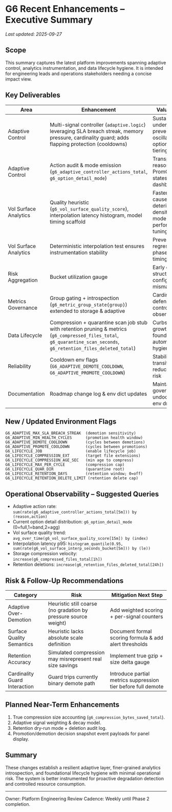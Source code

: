 # G6 Recent Enhancements – Executive Summary

_Last updated: 2025-09-27_

## Scope
This summary captures the latest platform improvements spanning adaptive control, analytics instrumentation, and data lifecycle hygiene. It is intended for engineering leads and operations stakeholders needing a concise impact view.

## Key Deliverables
| Area | Enhancement | Value / Impact |
|------|-------------|----------------|
| Adaptive Control | Multi-signal controller (`adaptive.logic`) leveraging SLA breach streak, memory pressure, cardinality guard; adds flapping protection (cooldowns) | Sustains SLA under load while preventing oscillations in option detail tiering |
| Adaptive Control | Action audit & mode emission (`g6_adaptive_controller_actions_total`, `g6_option_detail_mode`) | Transparent reasoning + PromQL friendly states for dashboards/alerts |
| Vol Surface Analytics | Quality heuristic (`g6_vol_surface_quality_score`), interpolation latency histogram, model timing scaffold | Faster root-cause on deteriorating data density & future model performance tuning |
| Vol Surface Analytics | Deterministic interpolation test ensures instrumentation stability | Prevents silent regressions in phase-level timing metrics |
| Risk Aggregation | Bucket utilization gauge | Early detection of structural gaps / config mismatches |
| Metrics Governance | Group gating + introspection (`g6_metric_group_state{group}`) extended to storage & adaptive | Cardinality defense + controlled observability cost |
| Data Lifecycle | Compression + quarantine scan job stub with retention pruning & metrics (`g6_compressed_files_total`, `g6_quarantine_scan_seconds`, `g6_retention_files_deleted_total`) | Curbs storage growth and sets foundation for automated hygiene policies |
| Reliability | Cooldown env flags (`G6_ADAPTIVE_DEMOTE_COOLDOWN`, `G6_ADAPTIVE_PROMOTE_COOLDOWN`) | Stabilizes mode transitions, reducing churn risk |
| Documentation | Roadmap change log & env dict updates | Maintains governance (zero undocumented env drift) |

## New / Updated Environment Flags
```
G6_ADAPTIVE_MAX_SLA_BREACH_STREAK  (demotion sensitivity)
G6_ADAPTIVE_MIN_HEALTH_CYCLES      (promotion health window)
G6_ADAPTIVE_DEMOTE_COOLDOWN        (cycles between demotions)
G6_ADAPTIVE_PROMOTE_COOLDOWN       (cycles between promotions)
G6_LIFECYCLE_JOB                   (enable lifecycle job)
G6_LIFECYCLE_COMPRESSION_EXT       (target file extensions)
G6_LIFECYCLE_COMPRESSION_AGE_SEC   (min age to compress)
G6_LIFECYCLE_MAX_PER_CYCLE         (compression cap)
G6_LIFECYCLE_QUAR_DIR              (quarantine root)
G6_LIFECYCLE_RETENTION_DAYS        (retention window; 0=off)
G6_LIFECYCLE_RETENTION_DELETE_LIMIT (retention delete cap)
```

## Operational Observability – Suggested Queries
- Adaptive action rate: `sum(rate(g6_adaptive_controller_actions_total[5m])) by (reason,action)`
- Current option detail distribution: `g6_option_detail_mode` (0=full,1=band,2=agg)
- Vol surface quality trend: `avg_over_time(g6_vol_surface_quality_score[15m]) by (index)`
- Interpolation latency p95: `histogram_quantile(0.95, sum(rate(g6_vol_surface_interp_seconds_bucket[5m])) by (le))`
- Storage compression velocity: `increase(g6_compressed_files_total[1h])`
- Retention deletions: `increase(g6_retention_files_deleted_total[24h])`

## Risk & Follow-Up Recommendations
| Category | Risk | Mitigation Next Step |
|----------|------|----------------------|
| Adaptive Over-Demotion | Heuristic still coarse (no gradation by pressure source weight) | Add weighted scoring + per-signal counters |
| Surface Quality Semantics | Heuristic lacks absolute scale definition | Document formal scoring formula & add alert thresholds |
| Retention Accuracy | Simulated compression may misrepresent real size savings | Implement true gzip + size delta gauge |
| Cardinality Guard Interaction | Guard trips currently binary demote path | Introduce partial metrics suppression tier before full demote |

## Planned Near-Term Enhancements
1. True compression size accounting (`g6_compression_bytes_saved_total`).
2. Adaptive signal weighting & decay model.
3. Retention dry-run mode + deletion audit log.
4. Promotion/demotion decision snapshot event payloads for panel display.

## Summary
These changes establish a resilient adaptive layer, finer-grained analytics introspection, and foundational lifecycle hygiene with minimal operational risk. The system is better instrumented for proactive degradation detection and controlled resource consumption.

---
Owner: Platform Engineering
Review Cadence: Weekly until Phase 2 completion.
